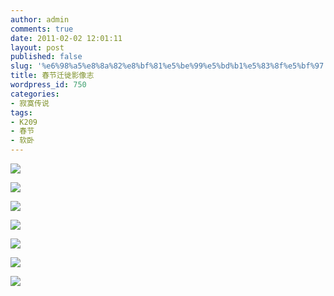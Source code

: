 ```yaml
---
author: admin
comments: true
date: 2011-02-02 12:01:11
layout: post
published: false
slug: '%e6%98%a5%e8%8a%82%e8%bf%81%e5%be%99%e5%bd%b1%e5%83%8f%e5%bf%97'
title: 春节迁徙影像志
wordpress_id: 750
categories:
- 寂寞传说
tags:
- K209
- 春节
- 软卧
---
```


[![](http://www.besteric.com/wp-content/uploads/2011/02/P1030991.jpg)](http://www.besteric.com/wp-content/uploads/2011/02/P1030991.jpg)[](http://www.besteric.com/wp-content/uploads/2011/02/P1030999.jpg)

[![](http://www.besteric.com/wp-content/uploads/2011/02/P1030999.jpg)](http://www.besteric.com/wp-content/uploads/2011/02/P1030999.jpg)

[![](http://www.besteric.com/wp-content/uploads/2011/02/P1040001.jpg)](http://www.besteric.com/wp-content/uploads/2011/02/P1040001.jpg)

[![](http://www.besteric.com/wp-content/uploads/2011/02/P1040003.jpg)](http://www.besteric.com/wp-content/uploads/2011/02/P1040003.jpg)

[![](http://www.besteric.com/wp-content/uploads/2011/02/P1040009.jpg)](http://www.besteric.com/wp-content/uploads/2011/02/P1040009.jpg)

[![](http://www.besteric.com/wp-content/uploads/2011/02/P1040015.jpg)](http://www.besteric.com/wp-content/uploads/2011/02/P1040015.jpg)

[![](http://www.besteric.com/wp-content/uploads/2011/02/P1040016.jpg)](http://www.besteric.com/wp-content/uploads/2011/02/P1040016.jpg)
